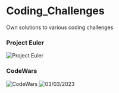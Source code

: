 # Coding_Challenges
Own solutions to various coding challenges

### Project Euler  
![Project Euler](https://projecteuler.net/profile/sudo_lupus.png)

### CodeWars  
![CodeWars]([https://www.codewars.com/users/Kronos1886/badges/large])
![03/03/2023](https://user-images.githubusercontent.com/67869327/222584425-2988dcd3-e72f-4f96-a47c-cb79a8772b9c.png)

